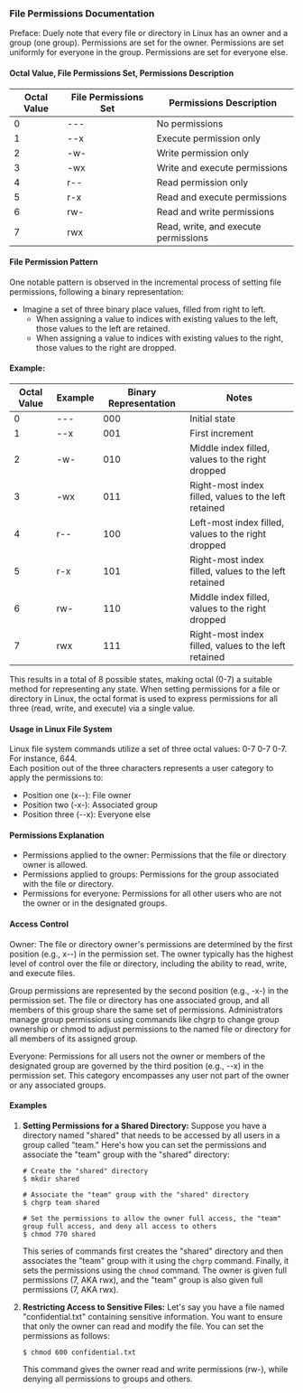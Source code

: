 ### File Permissions Documentation

Preface: Duely note that every file or directory in Linux has an owner and a group (one group). Permissions are set for the owner. Permissions are set uniformly for everyone in the group. Permissions are set for everyone else.

#### Octal Value, File Permissions Set, Permissions Description 

| Octal Value | File Permissions Set | Permissions Description |
|-------------|----------------------|-------------------------|
| 0           | ---                  | No permissions          |
| 1           | --x                  | Execute permission only |
| 2           | -w-                  | Write permission only   |
| 3           | -wx                  | Write and execute permissions |
| 4           | r--                  | Read permission only   |
| 5           | r-x                  | Read and execute permissions |
| 6           | rw-                  | Read and write permissions |
| 7           | rwx                  | Read, write, and execute permissions |

#### File Permission Pattern
One notable pattern is observed in the incremental process of setting file permissions, following a binary representation:
- Imagine a set of three binary place values, filled from right to left.
  - When assigning a value to indices with existing values to the left, those values to the left are retained.
  - When assigning a value to indices with existing values to the right, those values to the right are dropped.

#### Example:

| Octal Value | Example | Binary Representation | Notes                        |
|-------------|---------|----------------------|------------------------------|
| 0           | ---     | 000                  | Initial state                |
| 1           | --x     | 001                  | First increment              |
| 2           | -w-     | 010                  | Middle index filled, values to the right dropped |
| 3           | -wx     | 011                  | Right-most index filled, values to the left retained |
| 4           | r--     | 100                  | Left-most index filled, values to the right dropped |
| 5           | r-x     | 101                  | Right-most index filled, values to the left retained |
| 6           | rw-     | 110                  | Middle index filled, values to the right dropped |
| 7           | rwx     | 111                  | Right-most index filled, values to the left retained |

This results in a total of 8 possible states, making octal (0-7) a suitable method for representing any state. When setting permissions for a file or directory in Linux, the octal format is used to express permissions for all three (read, write, and execute) via a single value.

#### Usage in Linux File System
Linux file system commands utilize a set of three octal values: 0-7 0-7 0-7.
For instance, 644.  
Each position out of the three characters represents a user category to apply the permissions to:
- Position one (x--): File owner
- Position two (-x-): Associated group
- Position three (--x): Everyone else

#### Permissions Explanation
- Permissions applied to the owner: Permissions that the file or directory owner is allowed.
- Permissions applied to groups: Permissions for the group associated with the file or directory.
- Permissions for everyone: Permissions for all other users who are not the owner or in the designated groups.

#### Access Control
Owner: The file or directory owner's permissions are determined by the first position (e.g., x--) in the permission set. The owner typically has the highest level of control over the file or directory, including the ability to read, write, and execute files. 
 
Group permissions are represented by the second position (e.g., -x-) in the permission set. The file or directory has one associated group, and all members of this group share the same set of permissions. Administrators manage group permissions using commands like chgrp to change group ownership or chmod to adjust permissions to the named file or directory for all members of its assigned group.

Everyone: Permissions for all users not the owner or members of the designated group are governed by the third position (e.g., --x) in the permission set. This category encompasses any user not part of the owner or any associated groups.

#### Examples
1. **Setting Permissions for a Shared Directory:**
   Suppose you have a directory named "shared" that needs to be accessed by all users in a group called "team." Here's how you can set the permissions and associate the "team" group with the "shared" directory:
   ```
   # Create the "shared" directory
   $ mkdir shared
   
   # Associate the "team" group with the "shared" directory
   $ chgrp team shared
   
   # Set the permissions to allow the owner full access, the "team" group full access, and deny all access to others
   $ chmod 770 shared
   ```
   This series of commands first creates the "shared" directory and then associates the "team" group with it using the `chgrp` command. Finally, it sets the permissions using the `chmod` command. The owner is given full permissions (7, AKA rwx), and the "team" group is also given full permissions (7, AKA rwx).

2. **Restricting Access to Sensitive Files:**
   Let's say you have a file named "confidential.txt" containing sensitive information. You want to ensure that only the owner can read and modify the file. You can set the permissions as follows:
   ```
   $ chmod 600 confidential.txt
   ```
   This command gives the owner read and write permissions (rw-), while denying all permissions to groups and others.
